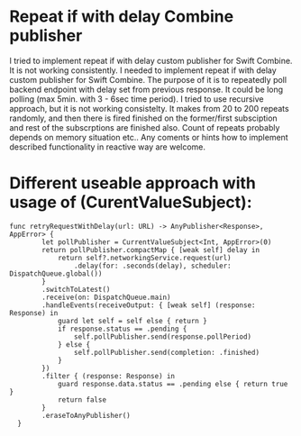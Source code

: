 # Repeat if with delay Combine publisher
I tried to implement repeat if with delay custom publisher for Swift Combine. It is not working consistently. I needed to implement repeat if with delay custom publisher for Swift Combine. The purpose of it is to repeatedly poll backend endpoint with delay set from previous response. It could be long polling (max 5min. with 3 - 6sec time period). I tried to use recursive approach, but it is not working consistelty. It makes from 20 to 200 repeats randomly, and then there is fired finished on the former/first subsciption and rest of the subscrptions are finished also. Count of repeats probably depends on memory situation etc.. Any coments or hints how to implement described functionality in reactive way are welcome.

# Different useable approach with usage of (CurentValueSubject):

```
func retryRequestWithDelay(url: URL) -> AnyPublisher<Response>, AppError> {
        let pollPublisher = CurrentValueSubject<Int, AppError>(0)
        return pollPublisher.compactMap { [weak self] delay in
            return self?.networkingService.request(url)
                .delay(for: .seconds(delay), scheduler: DispatchQueue.global())
        }
        .switchToLatest()
        .receive(on: DispatchQueue.main)
        .handleEvents(receiveOutput: { [weak self] (response: Response) in
            guard let self = self else { return }
            if response.status == .pending {
                self.pollPublisher.send(response.pollPeriod)
            } else {
                self.pollPublisher.send(completion: .finished)
            }
        })
        .filter { (response: Response) in
            guard response.data.status == .pending else { return true }
            return false
        }
        .eraseToAnyPublisher()
  }
```
